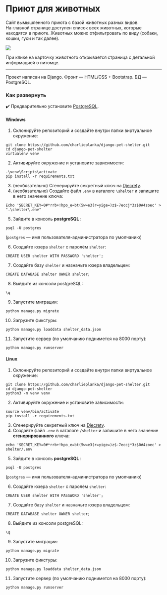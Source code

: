 # Приют для животных

Сайт вымышленного приюта с базой животных разных видов.  
На главной странице доступен список всех животных, которые находятся в приюте. Животных можно отфильтровать по виду (собаки, кошки, гуси и так далее).  

![](https://i.imgur.com/6ei3YjX.png)
  
При клике на карточку животного открывается страница с детальной информацией о питомце.  

---
Проект написан на Django. Фронт — HTML/CSS + Bootstrap. БД — PostgreSQL.

### Как развернуть 

✔️ Предварительно установите [PostgreSQL](https://www.postgresql.org/).

#### Windows
1. Склонируйте репозиторий и создайте внутри папки виртуальное окружение:
```
git clone https://github.com/charlieplanka/django-pet-shelter.git
cd django-pet-shelter
virtualenv venv
```

2. Активируйте окружение и установите зависимости:
```
.\venv\Scripts\activate
pip install -r requirements.txt
```

3. (необязательно) Сгенерируйте секретный ключ на [Djecrety](https://djecrety.ir/).
4. (необязательно) Создайте файл `.env` в каталоге `\shelter` и запишите в него значение ключа:
```
Echo 'SECRET_KEY=0#*rrb+!hpo_e=bt(5w=e3(r=yige=)z$-7eccj*3z$0#4zoec' > ".\shelter\.env"
```

5. Зайдите в консоль **postgreSQL** :
```
psql -U postgres
```
(`postgres` — имя пользователя-администратора по умолчанию)

6. Cоздайте юзера `shelter` с паролём `shelter`:
```
CREATE USER shelter WITH PASSWORD 'shelter';
```

7. Cоздайте базу `shelter` и назначьте юзера владельцем:
```
CREATE DATABASE shelter OWNER shelter;
```

8. Выйдите из консоли postgreSQL:
```
\q
```

9. Запустите миграции:
```
python manage.py migrate
```

10. Загрузите фикстуры:
```
python manage.py loaddata shelter_data.json
```

11. Запустите сервер (по умолчанию поднимется на 8000 порту):
```
python manage.py runserver
```

#### Linux
1. Склонируйте репозиторий и создайте внутри папки виртуальное окружение:
```
git clone https://github.com/charlieplanka/django-pet-shelter.git
cd django-pet-shelter
python3 -m venv venv
```
2. Активируйте окружение и установите зависимости:
```
source venv/bin/activate
pip install -r requirements.txt
```
3. Сгенерируйте секретный ключ на [Djecrety](https://djecrety.ir/).
4. Создайте файл `.env` в каталоге `/shelter` и запишите в него значение **сгенерированного** ключа:
```
echo 'SECRET_KEY=0#*rrb+!hpo_e=bt(5w=e3(r=yige=)z$-7eccj*3z$0#4zoec' > shelter/.env
```
5. Зайдите в консоль **postgreSQL** :
```
psql -U postgres
```
(`postgres` — имя пользователя-администратора по умолчанию)

6. Cоздайте юзера `shelter` с паролём `shelter`:
```
CREATE USER shelter WITH PASSWORD 'shelter';
```

7. Cоздайте базу `shelter` и назначьте юзера владельцем:
```
CREATE DATABASE shelter OWNER shelter;
```

8. Выйдите из консоли postgreSQL:
```
\q
```

9. Запустите миграции:
```
python manage.py migrate
```

10. Загрузите фикстуры:
```
python manage.py loaddata shelter_data.json
```

11. Запустите сервер (по умолчанию поднимется на 8000 порту):
```
python manage.py runserver
```
